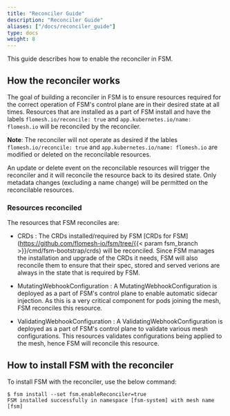 ```yaml
---
title: "Reconciler Guide"
description: "Reconciler Guide"
aliases: ["/docs/reconciler_guide"]
type: docs
weight: 8
---
```


This guide describes how to enable the reconciler in FSM.

## How the reconciler works

The goal of building a reconciler in FSM is to ensure resources required for the correct operation of FSM's control plane are in their desired state at all times. Resources that are installed as a part of FSM install and have the labels `flomesh.io/reconcile: true` and `app.kubernetes.io/name: flomesh.io` will be reconciled by the reconciler.

**Note**: The reconciler will not operate as desired if the lables `flomesh.io/reconcile: true` and `app.kubernetes.io/name: flomesh.io` are modified or deleted on the reconcilable resources.

An update or delete event on the reconcilable resources will trigger the reconciler and it will reconcile the resource back to its desired state. Only metadata changes (excluding a name change) will be permitted on the reconcilable resources.

### Resources reconciled

The resources that FSM reconciles are:

- CRDs : The CRDs installed/required by FSM [CRDs for FSM](https://github.com/flomesh-io/fsm/tree/{{< param fsm_branch >}}/cmd/fsm-bootstrap/crds) will be reconciled. Since FSM manages the installation and upgrade of the CRDs it needs, FSM will also reconcile them to ensure that their spec, stored and served verions are always in the state that is required by FSM.

- MutatingWebhookConfiguration : A MutatingWebhookConfiguration is deployed as a part of FSM's control plane to enable automatic sidecar injection. As this is a very critical component for pods joining the mesh, FSM reconciles this resource.

- ValidatingWebhookConfiguration : A ValidatingWebhookConfiguration is deployed as a part of FSM's control plane to validate various mesh configurations. This resources validates configurations being applied to the mesh, hence FSM will reconcile this resource.


## How to install FSM with the reconciler

To install FSM with the reconciler, use the below command:

```console
$ fsm install --set fsm.enableReconciler=true
FSM installed successfully in namespace [fsm-system] with mesh name [fsm]
```

